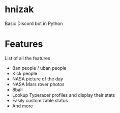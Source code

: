# hnizak
Basic Discord bot in Python

# Features
List of all the features
* Ban people / uban people
* Kick people
* NASA picture of the day
* NASA Mars rover photos 
* 8ball
* Lookup Typeracer profiles and display their stats
* Easily customizable status
* And more
